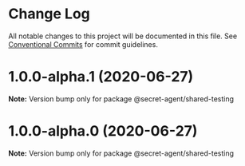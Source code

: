 # Change Log

All notable changes to this project will be documented in this file.
See [Conventional Commits](https://conventionalcommits.org) for commit guidelines.

# 1.0.0-alpha.1 (2020-06-27)

**Note:** Version bump only for package @secret-agent/shared-testing





# 1.0.0-alpha.0 (2020-06-27)

**Note:** Version bump only for package @secret-agent/shared-testing
